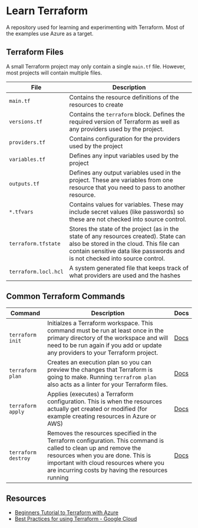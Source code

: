 # Learn Terraform

A repository used for learning and experimenting with Terraform.  Most of the examples use Azure as a target.

## Terraform Files

A small Terraform project may only contain a single `main.tf` file.  However, most projects will contain multiple files.

| **File**            | **Description**                                                                                                                     |
|---------------------|-------------------------------------------------------------------------------------------------------------------------------------|
| `main.tf`           | Contains the resource definitions of the resources to create                                                                        |
| `versions.tf`       | Contains the `terraform` block.  Defines the required version of Terraform as well as any providers used by the project.            |
| `providers.tf`      | Contains configuration for the providers used by the project                                                                        |
| `variables.tf`      | Defines any input variables used by the project                                                                                     |
| `outputs.tf`        | Defines any output variables used in the project.  These are variables from one resource that you need to pass to another resource. |
| `*.tfvars`          | Contains values for variables.  These may include secret values (like passwords) so these are not checked into source control.      |
| `terraform.tfstate` | Stores the state of the project (as in the state of any resources created).  State can also be stored in the cloud.  This file can contain sensitive data like passwords and is not checked into source control. |
| `terraform.locl.hcl` | A system generated file that keeps track of what providers are used and the hashes |

## Common Terraform Commands

| Command             | Description | Docs |
|---------------------|-------------|------|
| `terraform init`    | Initialzes a Terraform workspace.  This command must be run at least once in the primary directory of the workspace and will need to be run again if you add or update any providers to your Terraform project. | [Docs](https://developer.hashicorp.com/terraform/cli/commands/init) |
| `terraform plan`    | Creates an execution plan so you can preview the changes that Terraform is going to make.  Running `terrafrom plan` also acts as a linter for your Terraform files. | [Docs](https://developer.hashicorp.com/terraform/cli/commands/plan) |
| `terraform apply`   | Applies (executes) a Terraform configuration.  This is when the resources actually get created or modified (for example creating resources in Azure or AWS) | [Docs](https://developer.hashicorp.com/terraform/cli/commands/apply) |
| `terraform destroy` | Removes the resources specified in the Terraform configuration.  This command is called to clean up and remove the resources when you are done.  This is important with cloud resources where you are incurring costs by having the resources running | [Docs](https://developer.hashicorp.com/terraform/cli/commands/destroy) |

## Resources

- [Beginners Tutorial to Terraform with Azure](https://www.youtube.com/watch?v=gyZdCzdkSY4)
- [Best Practices for using Terraform - Google Cloud](https://cloud.google.com/docs/terraform/best-practices-for-terraform)